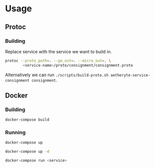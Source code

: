 # Usage

## Protoc

### Building

Replace service with the service we want to build in.

```bash
protoc --proto_path=. --go_out=. --micro_out=. \
		<service-name>/proto/consignment/consignment.proto
```

Alternatively we can run `./scripts/build-proto.sh aetheryte-service-consignment consignment`.

## Docker

### Building

```bash
docker-compose build
```

### Running

```bash
docker-compose up
```

```bash
docker-compose up -d
```

```bash
docker-compose run <service>
```
